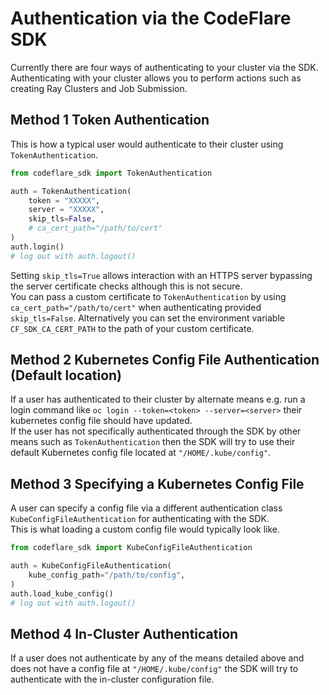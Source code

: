 # Authentication via the CodeFlare SDK
Currently there are four ways of authenticating to your cluster via the SDK.<br>
Authenticating with your cluster allows you to perform actions such as creating Ray Clusters and Job Submission.

## Method 1 Token Authentication
This is how a typical user would authenticate to their cluster using `TokenAuthentication`.
``` python
from codeflare_sdk import TokenAuthentication

auth = TokenAuthentication(
    token = "XXXXX",
    server = "XXXXX",
    skip_tls=False,
    # ca_cert_path="/path/to/cert"
)
auth.login()
# log out with auth.logout()
```
Setting `skip_tls=True` allows interaction with an HTTPS server bypassing the server certificate checks although this is not secure.<br>
You can pass a custom certificate to `TokenAuthentication` by using `ca_cert_path="/path/to/cert"` when authenticating provided `skip_tls=False`. Alternatively you can set the environment variable `CF_SDK_CA_CERT_PATH` to the path of your custom certificate.

## Method 2 Kubernetes Config File Authentication (Default location)
If a user has authenticated to their cluster by alternate means e.g. run a login command like `oc login --token=<token> --server=<server>` their kubernetes config file should have updated.<br>
If the user has not specifically authenticated through the SDK by other means such as `TokenAuthentication` then the SDK will try to use their default Kubernetes config file located at `"/HOME/.kube/config"`.

## Method 3 Specifying a Kubernetes Config File
A user can specify a config file via a different authentication class `KubeConfigFileAuthentication` for authenticating with the SDK.<br>
This is what loading a custom config file would typically look like.
``` python
from codeflare_sdk import KubeConfigFileAuthentication

auth = KubeConfigFileAuthentication(
    kube_config_path="/path/to/config",
)
auth.load_kube_config()
# log out with auth.logout()
```

## Method 4 In-Cluster Authentication
If a user does not authenticate by any of the means detailed above and does not have a config file at `"/HOME/.kube/config"` the SDK will try to authenticate with the in-cluster configuration file.
